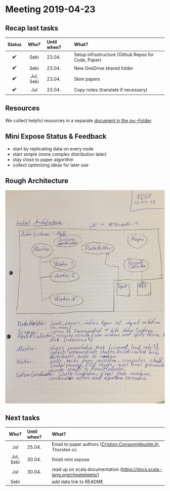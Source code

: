 # Meeting 2019-04-23

## Recap last tasks

| Status | Who?  | Until when?   | What? |
| :----: | :---: | :------------ | :---- |
| :heavy_check_mark: | Sebi  | 23.04. | Setup infrastructure (Github Repos for Code, Paper) |
| :heavy_check_mark: | Sebi  | 23.04. | New OneDrive shared folder |
| :heavy_check_mark: | Jul, Sebi | 23.04. | Skim papers |
| :heavy_check_mark: | Jul   | 23.04. | Copy notes (translate if necessary) |

## Resources

We collect helpful resources in a separate [document in the `doc`-Folder](../resources-collection.md).

## Mini Expose Status & Feedback
- start by replicating data on every node
- start simple (more complex distribution later)
- stay close to paper algorithm
- collect optimizing ideas for later use

## Rough Architecture

![actor architecture](../pictures/actor-architecture.jpg)

## Next tasks

| Who?  | Until when?   | What? |
| :---: | :------------ | :---- |
| Jul | 25.04. | Email to paper authors (Cristion.Consonni@unitn.it), Thorsten cc |
| Jul, Sebi | 30.04. | finish mini expose |
| Jul | 30.04. | read up on scala documentation (https://docs.scala-lang.org/cheatsheets/) |
| Sebi |  | add data link to README |
